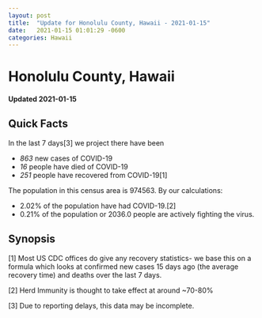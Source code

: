 ```yaml
---
layout: post
title:  "Update for Honolulu County, Hawaii - 2021-01-15"
date:   2021-01-15 01:01:29 -0600
categories: Hawaii
---
```


# Honolulu County, Hawaii
#### Updated 2021-01-15

## Quick Facts

In the last 7 days[3] we project there have been
- *863* new cases of COVID-19
- *16* people have died of COVID-19
- *251* people have recovered from COVID-19[1]

The population in this census area is 974563. By our calculations:
- 2.02% of the population have had COVID-19.[2]
- 0.21% of the population or 2036.0 people are actively fighting the virus.

## Synopsis




[1] Most US CDC offices do give any recovery statistics- we base this on a formula which looks at confirmed new cases
15 days ago (the average recovery time) and deaths over the last 7 days.

[2] Herd Immunity is thought to take effect at around ~70-80%

[3] Due to reporting delays, this data may be incomplete.
 
    